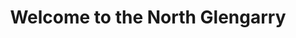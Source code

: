 ---
title: "Welcome to the North Glengarry"
description: "The North Glengarry is a fully licensed restaurant. We are renowned for our excellent food, varied menu and fast service, both in house and delivery."
layout: "home"

heading0: Test
heading1: Test
heading2: Test

cta_link: /menu
cta_text: Explore Our Menu

cta_link2: 'tel:+1-613-525-3030'
cta_text2: "Call For Reservation"
---